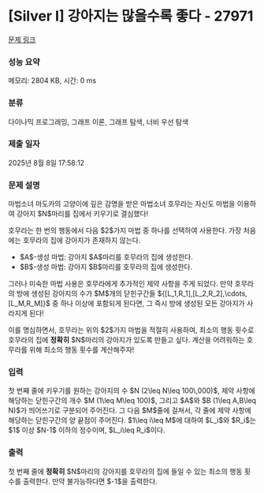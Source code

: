 # [Silver I] 강아지는 많을수록 좋다 - 27971 

[문제 링크](https://www.acmicpc.net/problem/27971) 

### 성능 요약

메모리: 2804 KB, 시간: 0 ms

### 분류

다이나믹 프로그래밍, 그래프 이론, 그래프 탐색, 너비 우선 탐색

### 제출 일자

2025년 8월 8일 17:58:12

### 문제 설명

<p>마법소녀 마도카의 고양이에 깊은 감명을 받은 마법소녀 호무라는 자신도 마법을 이용하여 강아지 $N$마리를 집에서 키우기로 결심했다!</p>

<p>호무라는 한 번의 행동에서 다음 $2$가지 마법 중 하나를 선택하여 사용한다. 가장 처음에는 호무라의 집에 강아지가 존재하지 않는다.</p>

<ul>
	<li>$A$-생성 마법: 강아지 $A$마리를 호무라의 집에 생성한다.</li>
	<li>$B$-생성 마법: 강아지 $B$마리를 호무라의 집에 생성한다.</li>
</ul>

<p>그러나 미숙한 마법 사용은 호무라에게 추가적인 제약 사항을 주게 되었다. 만약 호무라의 방에 생성된 강아지의 수가 $M$개의 닫힌구간들 ${[L_1,R_1],[L_2,R_2],\cdots,[L_M,R_M]}$ 중 하나 이상에 포함되게 된다면, 그 즉시 방에 생성된 모든 강아지가 사라지게 된다!</p>

<p>이를 명심하면서, 호무라는 위의 $2$가지 마법을 적절히 사용하여, 최소의 행동 횟수로 호무라의 집에 <strong>정확히</strong> $N$마리의 강아지가 있도록 만들고 싶다. 계산을 어려워하는 호무라를 위해 최소의 행동 횟수를 계산해주자!</p>

### 입력 

 <p>첫 번째 줄에 키우기를 원하는 강아지의 수 $N (2\leq N\leq 100\,000)$, 제약 사항에 해당하는 닫힌구간의 개수 $M (1\leq M\leq 100)$, 그리고 $A$와 $B (1\leq A,B\leq N)$가 띄어쓰기로 구분되어 주어진다. 그 다음 $M$줄에 걸쳐서, 각 줄에 제약 사항에 해당하는 닫힌구간의 양 끝점이 주어진다. $1\leq i\leq M$에 대하여 $L_i$와 $R_i$는 $1$ 이상 $N-1$ 이하의 정수이며, $L_i\leq R_i$이다.</p>

### 출력 

 <p>첫 번째 줄에 <strong>정확히</strong> $N$마리의 강아지를 호무라의 집에 들일 수 있는 최소의 행동 횟수를 출력한다. 만약 불가능하다면 $-1$을 출력한다.</p>

